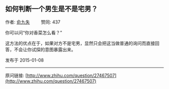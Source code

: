 ## 如何判断一个男生是不是宅男？

作者: [俞九失](http://www.zhihu.com/people/yu-jiu-shi-10)&nbsp;&nbsp;&nbsp;&nbsp;&nbsp;&nbsp;&nbsp;&nbsp; 赞同: 437


<p>你可以问“你对香菜怎么看？”</p><p>这方法的优点在于，如果对方不是宅男，显然只会把这当做普通的询问而直接回答，不会让你试探的意图暴露出来。</p>



发布于 2015-01-08



---
原问链接: [http://www.zhihu.com/question/27467507](http://www.zhihu.com/question/27467507)